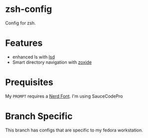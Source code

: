 # zsh-config

Config for zsh.

# Features

- enhanced ls with [lsd](https://github.com/lsd-rs/lsd)
- Smart directory navigation with [zoxide](https://github.com/ajeetdsouza/zoxide)

# Prequisites

My `PROMPT` requires a [Nerd Font](https://www.nerdfonts.com/).  I'm using SauceCodePro

# Branch Specific

This branch has configs that are specific to my fedora workstation.
